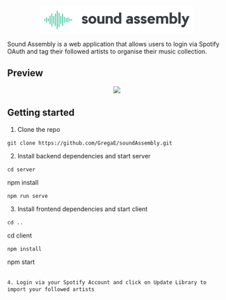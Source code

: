 <p align="center">
  <img src="client/src/logoBlack.png" />
</p>

Sound Assembly is a web application that allows users to login via Spotify OAuth and tag their followed artists to organise their music collection.

## Preview

<p align="center">
  <img src="readMeGif.gif" />
</p>

## Getting started

1. Clone the repo

```
git clone https://github.com/GregaE/soundAssembly.git
```

2. Install backend dependencies and start server
```
cd server
```
npm install
```
npm run serve
```

3. Install frontend dependencies and start client
```
cd ..
```
cd client
```
npm install
```
npm start
```

4. Login via your Spotify Account and click on Update Library to import your followed artists
